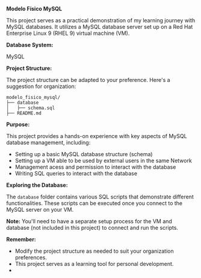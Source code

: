 **Modelo Físico MySQL**

This project serves as a practical demonstration of my learning journey with MySQL databases. It utilizes a MySQL database server set up on a Red Hat Enterprise Linux 9 (RHEL 9) virtual machine (VM). 

**Database System:** 

MySQL

**Project Structure:**

The project structure can be adapted to your preference. Here's a suggestion for organization:

```
modelo_fisico_mysql/
├── database          
│   ├── schema.sql              
├── README.md
```

**Purpose:**

This project provides a hands-on experience with key aspects of MySQL database management, including:

* Setting up a basic MySQL database structure (schema)
* Setting up a VM able to be used by external users in the same Network
* Management acess and permission to interact with the database 
* Writing SQL queries to interact with the database


**Exploring the Database:**

The `database` folder contains various SQL scripts that demonstrate different functionalities. These scripts can be executed once you connect to the MySQL server on your VM. 

**Note:** You'll need to have a separate setup process for the VM and database (not included in this project) to connect and run the scripts. 

**Remember:**

* Modify the project structure as needed to suit your organization preferences.
* This project serves as a learning tool for personal development.
* 
